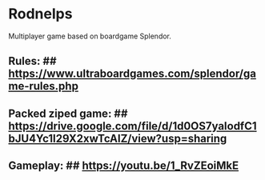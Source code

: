 # Rodnelps #
Multiplayer game based on boardgame Splendor.
## Rules: ## https://www.ultraboardgames.com/splendor/game-rules.php
## Packed ziped game: ## https://drive.google.com/file/d/1d0OS7yaIodfC1bJU4Yc1I29X2xwTcAIZ/view?usp=sharing
## Gameplay: ## https://youtu.be/1_RvZEoiMkE 
